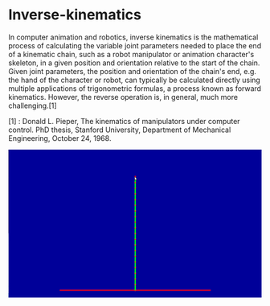 # Inverse-kinematics

In computer animation and robotics, inverse kinematics is the mathematical process of calculating the variable joint parameters needed to place the end of a kinematic chain, such as a robot manipulator or animation character's skeleton, in a given position and orientation relative to the start of the chain. Given joint parameters, the position and orientation of the chain's end, e.g. the hand of the character or robot, can typically be calculated directly using multiple applications of trigonometric formulas, a process known as forward kinematics. However, the reverse operation is, in general, much more challenging.[1]

[1] : Donald L. Pieper, The kinematics of manipulators under computer control. PhD thesis, Stanford University, Department of Mechanical Engineering, October 24, 1968.

![alt text](example_.gif)
